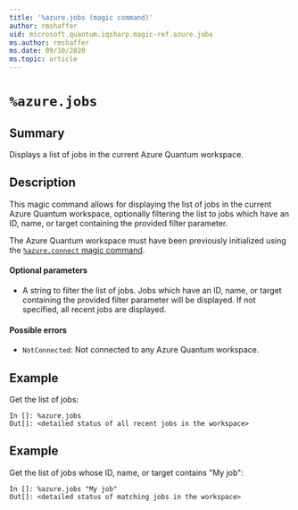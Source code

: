 ```yaml
---
title: '%azure.jobs (magic command)'
author: rmshaffer
uid: microsoft.quantum.iqsharp.magic-ref.azure.jobs
ms.author: rmshaffer
ms.date: 09/10/2020
ms.topic: article
---
```


<!--
    NB: This file has been automatically generated from Microsoft.Quantum.IQSharp.AzureClient.dll,
        please do not manually edit it.

    [DEBUG] JSON source:
        {"Name": "%azure.jobs", "Documentation": {"Summary": "Displays a list of jobs in the current Azure Quantum workspace.", "Full": null, "Description": "\r\nThis magic command allows for displaying the list of jobs in the current \r\nAzure Quantum workspace, optionally filtering the list to jobs which\r\nhave an ID, name, or target containing the provided filter parameter.\r\n\r\nThe Azure Quantum workspace must have been previously initialized\r\nusing the [`%azure.connect` magic command](https://docs.microsoft.com/qsharp/api/iqsharp-magic/azure.connect).\r\n\r\n#### Optional parameters\r\n\r\n- A string to filter the list of jobs. Jobs which have an ID, name, or target\r\ncontaining the provided filter parameter will be displayed. If not specified,\r\nall recent jobs are displayed.\r\n\r\n#### Possible errors\r\n\r\n- `NotConnected`: Not connected to any Azure Quantum workspace.\r\n                    ", "Remarks": null, "Examples": ["\r\nGet the list of jobs:\r\n```\r\nIn []: %azure.jobs\r\nOut[]: <detailed status of all recent jobs in the workspace>\r\n```\r\n                        ", "\r\nGet the list of jobs whose ID, name, or target contains \"My job\":\r\n```\r\nIn []: %azure.jobs \"My job\"\r\nOut[]: <detailed status of matching jobs in the workspace>\r\n```\r\n                        "], "SeeAlso": null}, "AssemblyName": "Microsoft.Quantum.IQSharp.AzureClient"}
-->

# `%azure.jobs`

## Summary

Displays a list of jobs in the current Azure Quantum workspace.

## Description

This magic command allows for displaying the list of jobs in the current
Azure Quantum workspace, optionally filtering the list to jobs which
have an ID, name, or target containing the provided filter parameter.

The Azure Quantum workspace must have been previously initialized
using the [`%azure.connect` magic command](https://docs.microsoft.com/qsharp/api/iqsharp-magic/azure.connect).

#### Optional parameters

- A string to filter the list of jobs. Jobs which have an ID, name, or target
containing the provided filter parameter will be displayed. If not specified,
all recent jobs are displayed.

#### Possible errors

- `NotConnected`: Not connected to any Azure Quantum workspace.

## Example

Get the list of jobs:
```
In []: %azure.jobs
Out[]: <detailed status of all recent jobs in the workspace>
```

## Example

Get the list of jobs whose ID, name, or target contains "My job":
```
In []: %azure.jobs "My job"
Out[]: <detailed status of matching jobs in the workspace>
```
